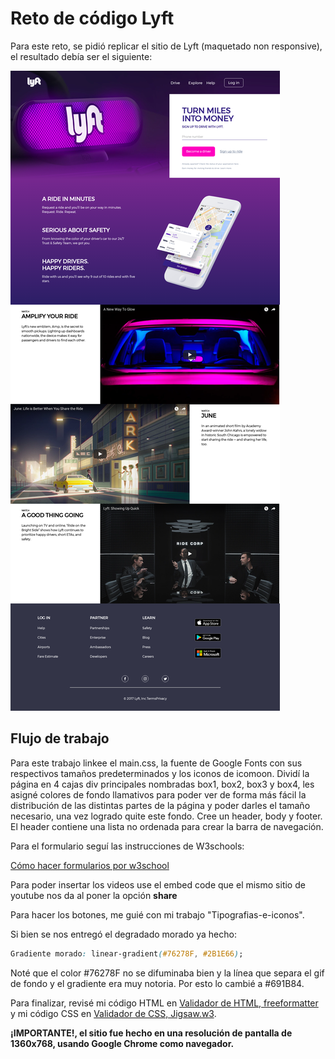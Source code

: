 # Reto de código Lyft

Para este reto, se pidió replicar el sitio de Lyft (maquetado non responsive), el resultado debía ser el siguiente:

![Lyft Website](docs/fullpage.png)

## Flujo de trabajo

Para este trabajo linkee el main.css, la fuente de Google Fonts con sus respectivos tamaños predeterminados y los iconos de icomoon.
 Dividí la página en 4 cajas div principales nombradas box1, box2, box3 y box4, les asigné colores de fondo llamativos para poder ver de forma más fácil la distribución de las distintas partes de la página y poder darles el tamaño necesario, una vez logrado quite este fondo.
 Cree un header, body y footer.
 El header contiene una lista no ordenada para crear la barra de navegación.
 
 Para el formulario seguí las instrucciones de W3schools:

[Cómo hacer formularios por w3school](https://www.w3schools.com/css/css_form.asp "Formularios")

 Para poder insertar los videos use el embed code que el mismo sitio de youtube nos da al poner la opción **share**
 
 Para hacer los botones, me guié con mi trabajo "Tipografias-e-iconos".

Si bien se nos entregó el degradado morado ya hecho:

```css
Gradiente morado: linear-gradient(#76278F, #2B1E66);
```
Noté que el color #76278F no se difuminaba bien y la línea que separa el gif de fondo y el gradiente era muy notoria. Por esto lo cambié a #691B84.

Para finalizar, revisé mi código HTML en [Validador de HTML, freeformatter](https://www.freeformatter.com/html-validator.html "validador HTML") y mi código CSS en [Validador de CSS, Jigsaw.w3](https://jigsaw.w3.org/css-validator/#validate_by_inputl "validador CSS").

**¡IMPORTANTE!, el sitio fue hecho en una resolución de pantalla de 1360x768, usando Google Chrome como navegador.**